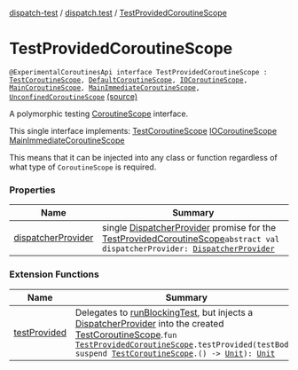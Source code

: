 [dispatch-test](../../index.md) / [dispatch.test](../index.md) / [TestProvidedCoroutineScope](./index.md)

# TestProvidedCoroutineScope

`@ExperimentalCoroutinesApi interface TestProvidedCoroutineScope : `[`TestCoroutineScope`](https://kotlin.github.io/kotlinx.coroutines/kotlinx-coroutines-test/kotlinx.coroutines.test/-test-coroutine-scope/index.html)`, `[`DefaultCoroutineScope`](https://rbusarow.github.io/Dispatch/dispatch-core/dispatch.core/-default-coroutine-scope/index.md)`, `[`IOCoroutineScope`](https://rbusarow.github.io/Dispatch/dispatch-core/dispatch.core/-i-o-coroutine-scope/index.md)`, `[`MainCoroutineScope`](https://rbusarow.github.io/Dispatch/dispatch-core/dispatch.core/-main-coroutine-scope/index.md)`, `[`MainImmediateCoroutineScope`](https://rbusarow.github.io/Dispatch/dispatch-core/dispatch.core/-main-immediate-coroutine-scope/index.md)`, `[`UnconfinedCoroutineScope`](https://rbusarow.github.io/Dispatch/dispatch-core/dispatch.core/-unconfined-coroutine-scope/index.md) [(source)](https://github.com/RBusarow/Dispatch/tree/master/dispatch-test/src/main/java/dispatch/test/TestProvidedCoroutineScope.kt#L38)

A polymorphic testing [CoroutineScope](https://kotlin.github.io/kotlinx.coroutines/kotlinx-coroutines-core/kotlinx.coroutines/-coroutine-scope/index.html) interface.

This single interface implements:
[TestCoroutineScope](https://rbusarow.github.io/Dispatch/dispatch-core/dispatch.core/-default-coroutine-scope/index.md)
[IOCoroutineScope](https://rbusarow.github.io/Dispatch/dispatch-core/dispatch.core/-main-coroutine-scope/index.md)
[MainImmediateCoroutineScope](https://rbusarow.github.io/Dispatch/dispatch-core/dispatch.core/-unconfined-coroutine-scope/index.md)

This means that it can be injected into any class or function
regardless of what type of `CoroutineScope` is required.

### Properties

| Name | Summary |
|---|---|
| [dispatcherProvider](dispatcher-provider.md) | single [DispatcherProvider](https://rbusarow.github.io/Dispatch/dispatch-core/dispatch.core/-dispatcher-provider/index.md) promise for the [TestProvidedCoroutineScope](./index.md)`abstract val dispatcherProvider: `[`DispatcherProvider`](https://rbusarow.github.io/Dispatch/dispatch-core/dispatch.core/-dispatcher-provider/index.md) |

### Extension Functions

| Name | Summary |
|---|---|
| [testProvided](../test-provided.md) | Delegates to [runBlockingTest](https://kotlin.github.io/kotlinx.coroutines/kotlinx-coroutines-test/kotlinx.coroutines.test/run-blocking-test.html), but injects a [DispatcherProvider](https://rbusarow.github.io/Dispatch/dispatch-core/dispatch.core/-dispatcher-provider/index.md) into the created [TestCoroutineScope](https://kotlin.github.io/kotlinx.coroutines/kotlinx-coroutines-test/kotlinx.coroutines.test/-test-coroutine-scope/index.html).`fun `[`TestProvidedCoroutineScope`](./index.md)`.testProvided(testBody: suspend `[`TestCoroutineScope`](https://kotlin.github.io/kotlinx.coroutines/kotlinx-coroutines-test/kotlinx.coroutines.test/-test-coroutine-scope/index.html)`.() -> `[`Unit`](https://kotlinlang.org/api/latest/jvm/stdlib/kotlin/-unit/index.html)`): `[`Unit`](https://kotlinlang.org/api/latest/jvm/stdlib/kotlin/-unit/index.html) |
